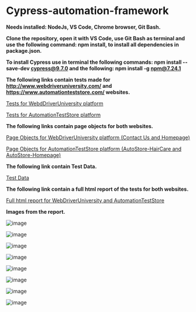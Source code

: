 # Cypress-automation-framework

**Needs installed: NodeJs, VS Code, Chrome browser, Git Bash.**

**Clone the repository, open it with VS Code, use Git Bash as terminal and use the following command: npm install, to install all dependencies in package.json.**

**To install Cypress use in terminal the following commands: npm install --save-dev cypress@9.7.0 and the following: npm install -g npm@7.24.1**

**The following links contain tests made for http://www.webdriveruniversity.com/ and https://www.automationteststore.com/ websites.**

[Tests for WebdDriverUniversity platform ](/cypress/integration/webdriver-uni/)

[Tests for AutomationTestStore platform ](/cypress/integration/automation-test-store/)

**The following links contain page objects for both websites.**

[Page Objects for WebDriverUniversity platform (Contact Us and Homepage) ](/cypress/support/pageObjects/webdriver-uni)

[Page Objects for AutomationTestStore platform (AutoStore-HairCare and AutoStore-Homepage) ](/cypress/support/pageObjects/automation-test-store)

**The following link contain Test Data.**

[Test Data](/cypress/fixtures)

**The following link contain a full html report of the tests for both websites.**

[Full html report for WebDriverUniversity and AutomationTestStore](/mochawesome-report)

**Images from the report.**

![image](https://user-images.githubusercontent.com/90641668/212561279-c35393ac-20a2-445c-86a2-b2f9cd20c6cb.png)

![image](https://user-images.githubusercontent.com/90641668/212560785-04bcc4b3-4770-4d77-9641-723c04913836.png)

![image](https://user-images.githubusercontent.com/90641668/212560894-af508170-6cc6-4ac9-b1a3-742e004bbf3d.png)

![image](https://user-images.githubusercontent.com/90641668/212560951-3d19a4b7-b5f5-4f00-b7e9-57f16a8a7968.png)

![image](https://user-images.githubusercontent.com/90641668/212561019-fe529384-538a-4025-b7b3-94b902621d0b.png)

![image](https://user-images.githubusercontent.com/90641668/212561077-6b451c45-3a2d-4864-9f49-8f8dbd5d98f9.png)

![image](https://user-images.githubusercontent.com/90641668/212561152-16297620-2888-4598-92b2-df885189107c.png)

![image](https://user-images.githubusercontent.com/90641668/212561210-cb725b6c-288b-4d2c-8474-4ddbcbaa1de4.png)








